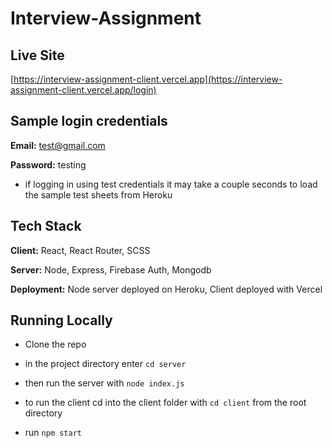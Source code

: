 # Interview-Assignment

## Live Site

[https://interview-assignment-client.vercel.app](https://interview-assignment-client.vercel.app/login)

## Sample login credentials

**Email:** test@gmail.com

**Password:** testing

- if logging in using test credentials it may take a couple seconds to load the sample test sheets from Heroku

## Tech Stack 

**Client:** React, React Router, SCSS

**Server:** Node, Express, Firebase Auth, Mongodb

**Deployment:** Node server deployed on Heroku, Client deployed with Vercel

## Running Locally

- Clone the repo

- in the project directory enter ``` cd server ```

- then run the server with ``` node index.js ```

- to run the client cd into the client folder with ``` cd client ``` from the root directory

- run ``` npm start ```

